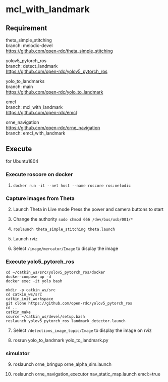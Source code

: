 # mcl_with_landmark

## Requirement
theta_simple_stitching  
branch: melodic-devel  
https://github.com/open-rdc/theta_simple_stitching  

yolov5_pytorch_ros  
branch: detect_landmark  
https://github.com/open-rdc/yolov5_pytorch_ros  

yolo_to_landmarks  
branch: main  
https://github.com/open-rdc/yolo_to_landmark  

emcl  
branch: mcl_with_landmark  
https://github.com/open-rdc/emcl  

orne_navigation  
https://github.com/open-rdc/orne_navigation  
branch: emcl_with_landmark  

## Execute
for Ubuntu1804

### Execute roscore on docker
1) `docker run -it --net host --name roscore ros:melodic`

### Capture images from Theta
2) Launch Theta in Live mode
Press the power and camera buttons to start

3) Change the authority
`sudo chmod 666 /dev/bus/usb/001/*`
4) `roslaunch theta_simple_stitching theta.launch`
5) Launch rviz
6) Select `/image/mercator/Image` to display the image

### Execute yolo5_pytorch_ros
```
cd ~/catkin_ws/src/yolov5_pytorch_ros/docker
docker-compose up -d
docker exec -it yolo bash
```
```
mkdir -p catkin_ws/src
cd catkin_ws/src
catkin_init_workspace
git clone https://github.com/open-rdc/yolov5_pytorch_ros
cd ..
catkin_make
source ~/catkin_ws/devel/setup.bash
roslaunch yolov5_pytorch_ros landmark_detector.launch
```

7) Select `/detections_image_topic/Image` to display the image on rviz

8) rosrun yolo_to_landmark yolo_to_landmark.py

### simulator
9) roslaunch orne_bringup orne_alpha_sim.launch

10) roslaunch orne_navigation_executor nav_static_map.launch emcl:=true
